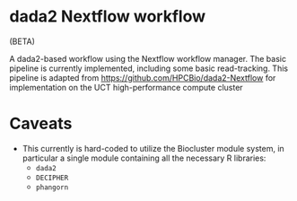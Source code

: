 # dada2 Nextflow workflow

(BETA)

A dada2-based workflow using the Nextflow workflow manager.  The basic pipeline is currently implemented, including some basic read-tracking. This pipeline is adapted from https://github.com/HPCBio/dada2-Nextflow for implementation on the UCT high-performance compute cluster

# Caveats

* This currently is hard-coded to utilize the Biocluster module system, in particular a single module containing all the necessary R libraries:
  * `dada2`
  * `DECIPHER`
  * `phangorn`


